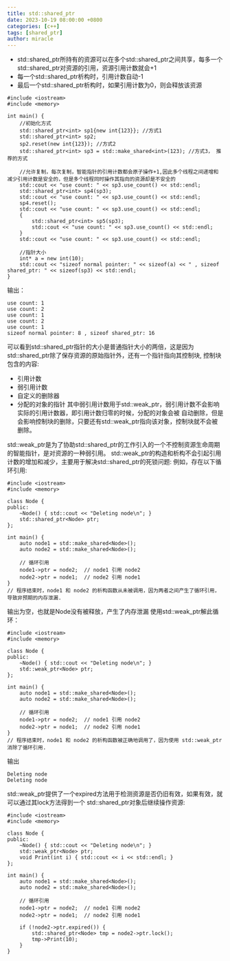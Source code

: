 ```yaml
---
title: std::shared_ptr
date: 2023-10-19 08:00:00 +0800
categories: [c++]
tags: [shared_ptr]
author: miracle
---
```


* std::shared_ptr所持有的资源可以在多个std::shared_ptr之间共享，每多一个std::shared_ptr对资源的引用，资源引用计数就会+1
* 每一个std::shared_ptr析构时，引用计数自动-1
* 最后一个std::shared_ptr析构时，如果引用计数为0，则会释放该资源
```
#include <iostream>
#include <memory>

int main() {
    //初始化方式
    std::shared_ptr<int> sp1{new int{123}}; //方式1
    std::shared_ptr<int> sp2;
    sp2.reset(new int{123}); //方式2
    std::shared_ptr<int> sp3 = std::make_shared<int>(123); //方式3， 推荐的方式

    //允许复制，每次复制，智能指针的引用计数都会原子操作+1,因此多个线程之间递增和减少引用计数是安全的，但是多个线程同时操作其指向的资源却是不安全的
    std::cout << "use count: " << sp3.use_count() << std::endl;
    std::shared_ptr<int> sp4(sp3);
    std::cout << "use count: " << sp3.use_count() << std::endl;
    sp4.reset();
    std::cout << "use count: " << sp3.use_count() << std::endl;
    {
        std::shared_ptr<int> sp5(sp3);
        std::cout << "use count: " << sp3.use_count() << std::endl;
    }
    std::cout << "use count: " << sp3.use_count() << std::endl;

    //指针大小
    int* a = new int(10);
    std::cout << "sizeof normal pointer: " << sizeof(a) << " , sizeof shared_ptr: " << sizeof(sp3) << std::endl;
}
```
输出：
```
use count: 1
use count: 2
use count: 1
use count: 2
use count: 1
sizeof normal pointer: 8 , sizeof shared_ptr: 16
```
可以看到std::shared_ptr指针的大小是普通指针大小的两倍，这是因为std::shared_ptr除了保存资源的原始指针外，还有一个指针指向其控制块,
控制块包含的内容:
* 引用计数
* 弱引用计数
* 自定义的删除器
* 分配的对象的指针
其中弱引用计数用于std::weak_ptr，弱引用计数不会影响实际的引用计数器，即引用计数归零的时候，分配的对象会被
自动删除，但是会影响控制块的删除，只要还有std::weak_ptr指向该对象，控制块就不会被删除。

std::weak_ptr是为了协助std::shared_ptr的工作引入的一个不控制资源生命周期的智能指针，是对资源的一种弱引用。
std::weak_ptr的构造和析构不会引起引用计数的增加和减少，主要用于解决std::shared_ptr的死锁问题:
例如，存在以下循环引用:
```
#include <iostream>
#include <memory>

class Node {
public:
    ~Node() { std::cout << "Deleting node\n"; }
    std::shared_ptr<Node> ptr;
};

int main() {
    auto node1 = std::make_shared<Node>();
    auto node2 = std::make_shared<Node>();

    // 循环引用
    node1->ptr = node2;  // node1 引用 node2
    node2->ptr = node1;  // node2 引用 node1
}
// 程序结束时，node1 和 node2 的析构函数从未被调用，因为两者之间产生了循环引用，导致非预期的内存泄漏.
```
输出为空，也就是Node没有被释放，产生了内存泄漏
使用std::weak_ptr解此循环：
```
#include <iostream>
#include <memory>

class Node {
public:
    ~Node() { std::cout << "Deleting node\n"; }
    std::weak_ptr<Node> ptr;
};

int main() {
    auto node1 = std::make_shared<Node>();
    auto node2 = std::make_shared<Node>();

    // 循环引用
    node1->ptr = node2;  // node1 引用 node2
    node2->ptr = node1;  // node2 引用 node1
}
// 程序结束时，node1 和 node2 的析构函数被正确地调用了，因为使用 std::weak_ptr 消除了循环引用.
```
输出
```
Deleting node
Deleting node
```
std::weak_ptr提供了一个expired方法用于检测资源是否仍旧有效，如果有效，就可以通过其lock方法得到一个
std::shared_ptr对象后继续操作资源:
```
#include <iostream>
#include <memory>

class Node {
public:
    ~Node() { std::cout << "Deleting node\n"; }
    std::weak_ptr<Node> ptr;
    void Print(int i) { std::cout << i << std::endl; }
};

int main() {
    auto node1 = std::make_shared<Node>();
    auto node2 = std::make_shared<Node>();

    // 循环引用
    node1->ptr = node2;  // node1 引用 node2
    node2->ptr = node1;  // node2 引用 node1

    if (!node2->ptr.expired()) {
        std::shared_ptr<Node> tmp = node2->ptr.lock();
        tmp->Print(10);
    }
}
```

